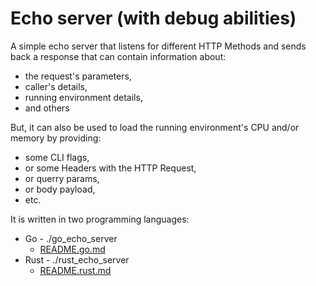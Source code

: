 # Echo server (with debug abilities)

A simple echo server that listens for different HTTP Methods and sends back a response that can contain information about:

- the request's parameters,
- caller's details,
- running environment details,
- and others

But, it can also be used to load the running environment's CPU and/or memory by providing:

- some CLI flags,
- or some Headers with the HTTP Request,
- or querry params,
- or body payload,
- etc.

It is written in two programming languages:
- Go - ./go_echo_server
   - [README.go.md][go_readme]
- Rust - ./rust_echo_server
   - [README.rust.md][rust_readme]

[go_readme]: ./go_echo_server/README.go.md
[rust_readme]: ./rust_echo_server/README.rust.md

